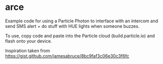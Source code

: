 # arce
Example code for using a Particle Photon to interface with an intercom and send SMS alert + do stuff with HUE lights when someone buzzes.

To use, copy code and paste into the Particle cloud (build.particle.io) and flash onto your device.

Inspiration taken from https://gist.github.com/jamesabruce/8bc9faf3c06e30c3f6fc
